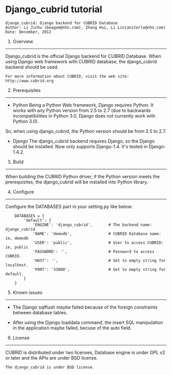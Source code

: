 Django_cubrid tutorial
======================

```
django_cubrid: Django backend for CUBRID Database
Author: Li Jinhu (beagem@nhn.com), Zhang Hui, Li Lin(aniterle@nhn.com)
Date: December, 2012
```

1. Overview
-----------

Django_cubrid is the official Django backend for CUBRID Database.
When using Django web framework with CUBRID database, the django_cubrid
backend should be used.

```
For more information about CUBRID, visit the web site: 
http://www.cubrid.org
```

2. Prerequisites
----------------

* Python
Being a Python Web framework, Django requires Python. It works with any Python
version from 2.5 to 2.7 (due to backwards incompatibilities in Python 3.0, 
Django does not currently work with Python 3.0).

So, when using django_cubrid, the Python version should be from 2.5 to 2.7.

* Django
The django_cubrid backend requires Django, so the Django should be installed.
Now only supports Django-1.4. 
It's tested in Django-1.4.2.

3. Build
--------

When building the CUBRID Python driver, if the Python version meets the prerequisites,
the django_cubrid will be installed into Python library.

4. Configure
------------

Configure the DATABASES part in your setting.py like below:
```
    DATABASES = {
        'default': {
            'ENGINE': 'django_cubrid',       # The backend name: django_cubrid
            'NAME': 'demodb',                # CUBRID Database name: ie, demodb
            'USER': 'public',                # User to access CUBRID: ie, public
            'PASSWORD': '',                  # Password to access CUBRID.
            'HOST': '',                      # Set to empty string for localhost.
            'PORT': '33000',                 # Set to empty string for default.
        }
    }
```

5. Known issues
---------------

* The Django sqlflush maybe failed because of the foreign constraints between database
tables.

* After using the Django loaddata command, the insert SQL manipulation in the application
maybe failed, becuse of the auto field.

6. License
----------

CUBRID is distributed under two licenses, Database engine is under GPL v2 or
later and the APIs are under BSD license.

```
The django_cubrid is under BSD license.
```

